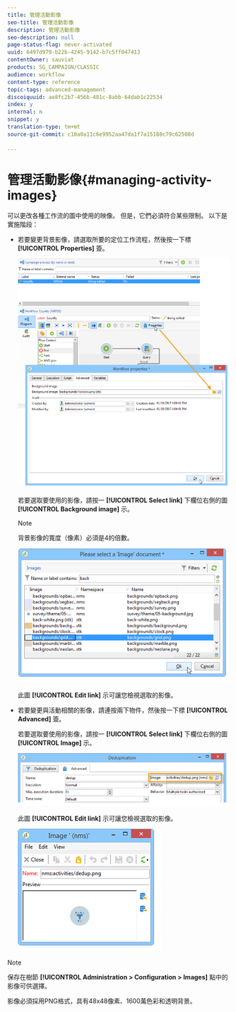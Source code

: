 ```yaml
---
title: 管理活動影像
seo-title: 管理活動影像
description: 管理活動影像
seo-description: null
page-status-flag: never-activated
uuid: 6497d979-b22b-4245-9142-b7c5ff047413
contentOwner: sauviat
products: SG_CAMPAIGN/CLASSIC
audience: workflow
content-type: reference
topic-tags: advanced-management
discoiquuid: ae8fc2b7-456b-481c-8abb-64dab1c22534
index: y
internal: n
snippet: y
translation-type: tm+mt
source-git-commit: c10a0a11c6e9952aa47da1f7a15188c79c62508d

---
```



# 管理活動影像{#managing-activity-images}

可以更改各種工作流的圖中使用的映像。 但是，它們必須符合某些限制。 以下是實施階段：

* 若要變更背景影像，請選取所要的定位工作流程，然後按一下標 **[!UICONTROL Properties]** 簽。

   ![](assets/s_user_segmentation_properties_tab.png)

   若要選取要使用的影像，請按一 **[!UICONTROL Select link]** 下欄位右側的圖 **[!UICONTROL Background image]** 示。

   >[!NOTE]
   >
   >背景影像的寬度（像素）必須是4的倍數。

   ![](assets/s_user_segmentation_background_select.png)

   此圖 **[!UICONTROL Edit link]** 示可讓您檢視選取的影像。

* 若要變更與活動相關的影像，請連按兩下物件，然後按一下標 **[!UICONTROL Advanced]** 簽。

   若要選取要使用的影像，請按一 **[!UICONTROL Select link]** 下欄位右側的圖 **[!UICONTROL Image]** 示。

   ![](assets/s_user_segmentation_activity_image.png)

   此圖 **[!UICONTROL Edit link]** 示可讓您檢視選取的影像。

   ![](assets/s_user_segmentation_activity_image_select.png)

>[!NOTE]
>
>保存在樹節 **[!UICONTROL Administration > Configuration > Images]** 點中的影像可供選擇。
>  
>影像必須採用PNG格式，具有48x48像素、1600萬色彩和透明背景。

